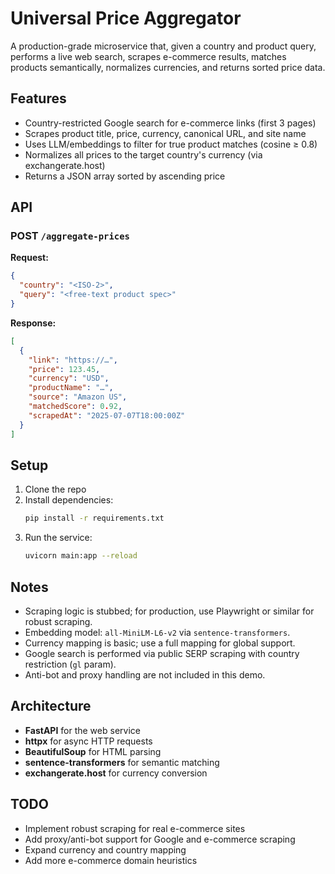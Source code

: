 # Universal Price Aggregator

A production-grade microservice that, given a country and product query, performs a live web search, scrapes e-commerce results, matches products semantically, normalizes currencies, and returns sorted price data.

## Features
- Country-restricted Google search for e-commerce links (first 3 pages)
- Scrapes product title, price, currency, canonical URL, and site name
- Uses LLM/embeddings to filter for true product matches (cosine ≥ 0.8)
- Normalizes all prices to the target country's currency (via exchangerate.host)
- Returns a JSON array sorted by ascending price

## API
### POST `/aggregate-prices`
**Request:**
```json
{
  "country": "<ISO-2>",
  "query": "<free-text product spec>"
}
```
**Response:**
```json
[
  {
    "link": "https://…",
    "price": 123.45,
    "currency": "USD",
    "productName": "…",
    "source": "Amazon US",
    "matchedScore": 0.92,
    "scrapedAt": "2025-07-07T18:00:00Z"
  }
]
```

## Setup
1. Clone the repo
2. Install dependencies:
   ```bash
   pip install -r requirements.txt
   ```
3. Run the service:
   ```bash
   uvicorn main:app --reload
   ```

## Notes
- Scraping logic is stubbed; for production, use Playwright or similar for robust scraping.
- Embedding model: `all-MiniLM-L6-v2` via `sentence-transformers`.
- Currency mapping is basic; use a full mapping for global support.
- Google search is performed via public SERP scraping with country restriction (`gl` param).
- Anti-bot and proxy handling are not included in this demo.

## Architecture
- **FastAPI** for the web service
- **httpx** for async HTTP requests
- **BeautifulSoup** for HTML parsing
- **sentence-transformers** for semantic matching
- **exchangerate.host** for currency conversion

## TODO
- Implement robust scraping for real e-commerce sites
- Add proxy/anti-bot support for Google and e-commerce scraping
- Expand currency and country mapping
- Add more e-commerce domain heuristics 